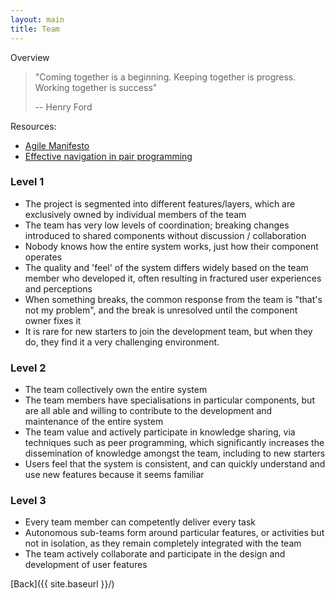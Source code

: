 ```yaml
---
layout: main
title: Team
---
```


Overview



>"Coming together is a beginning. Keeping together is progress. Working together is success"
>
> -- Henry Ford



Resources:
 - [Agile Manifesto](http://agilemanifesto.org/)
 - [Effective navigation in pair programming](https://www.thoughtworks.com/insights/blog/effective-navigation-in-pair-programming)

### Level 1
 - The project is segmented into different features/layers, which are exclusively owned by individual members of the team
 - The team has very low levels of coordination; breaking changes introduced to shared components without discussion / collaboration
 - Nobody knows how the entire system works, just how their component operates
 - The quality and 'feel' of the system differs widely based on the team member who developed it, often resulting in fractured user experiences and perceptions 
 - When something breaks, the common response from the team is "that's not my problem", and the break is unresolved until the component owner fixes it
 - It is rare for new starters to join the development team, but when they do, they find it a very challenging environment.


### Level 2
 - The team collectively own the entire system
 - The team members have specialisations in particular components, but are all able and willing to contribute to the development and maintenance of the entire system
 - The team value and actively participate in knowledge sharing, via techniques such as peer programming, which significantly increases the dissemination of 
 knowledge amongst the team, including to new starters
 - Users feel that the system is consistent, and can quickly understand and use new features because it seems familiar
 

### Level 3
 - Every team member can competently deliver every task
 - Autonomous sub-teams form around particular features, or activities but not in isolation, as they remain completely integrated with the team
 - The team actively collaborate and participate in the design and development of user features


[Back]({{ site.baseurl }}/)
